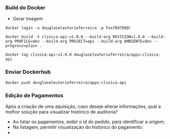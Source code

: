 ### Build do Docker
* Gerar imagem
````shell
docker login -u douglaseleuterioferreira -p Fox789789@!
````
````shell
docker build -t clinica-api:v1.0.0 --build-arg REVISION=1.0.0 --build-arg PROFILE=dev --build-arg PROJECT=api --build-arg AMBIENTE=dev --progress=plain .
````
````shell
docker tag clinica-api:v1.0.0 douglaseleuterioferreira/apps:clinica-api
````
### Enviar Dockerhub
````shell
docker push douglaseleuterioferreira/apps:clinica-api
````

### Edição de Pagamentos
Após a criação de uma aquisição, caso deseje alterar informações, qual a melhor solução para visualizar histórico de auditoria?
* Ao listar os pagamentos, exibir o id do pedido, para identificar a origem;
* Na listagem, permitir visualização do histórico do pagamento.
* 

